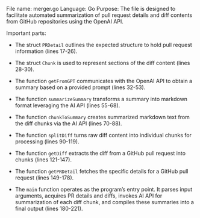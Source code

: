 File name: merger.go
Language: Go
Purpose: The file is designed to facilitate automated summarization of pull request details and diff contents from GitHub repositories using the OpenAI API.

Important parts:

- The struct `PRDetail` outlines the expected structure to hold pull request information (lines 17-26).

- The struct `Chunk` is used to represent sections of the diff content (lines 28-30).

- The function `getFromGPT` communicates with the OpenAI API to obtain a summary based on a provided prompt (lines 32-53).

- The function `summarizeSummary` transforms a summary into markdown format leveraging the AI API (lines 55-68).

- The function `chunkToSummary` creates summarized markdown text from the diff chunks via the AI API (lines 70-88).

- The function `splitDiff` turns raw diff content into individual chunks for processing (lines 90-119).

- The function `getDiff` extracts the diff from a GitHub pull request into chunks (lines 121-147).

- The function `getPRDetail` fetches the specific details for a GitHub pull request (lines 149-178).

- The `main` function operates as the program’s entry point. It parses input arguments, acquires PR details and diffs, invokes AI API for summarization of each diff chunk, and compiles these summaries into a final output (lines 180-221).